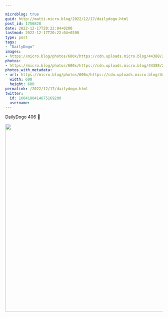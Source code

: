 ```yaml
---

microblog: true
guid: http://matti.micro.blog/2022/12/17/dailydogo.html
post_id: 1756828
date: 2022-12-17T20:22:04+0200
lastmod: 2022-12-17T20:22:04+0200
type: post
tags:
- "DailyDogo"
images:
- https://micro.blog/photos/600x/https://cdn.uploads.micro.blog/44388/2022/c58d91d85a.jpg
photos:
- https://micro.blog/photos/600x/https://cdn.uploads.micro.blog/44388/2022/c58d91d85a.jpg
photos_with_metadata:
- url: https://micro.blog/photos/600x/https://cdn.uploads.micro.blog/44388/2022/c58d91d85a.jpg
  width: 600
  height: 600
permalink: /2022/12/17/dailydogo.html
twitter:
  id: 1604180414675169280
  username:
---
```

DailyDogo 406 🐶

<img src="/media/uploads/2022/c58d91d85a.jpg" width="600" height="600" alt="" />
